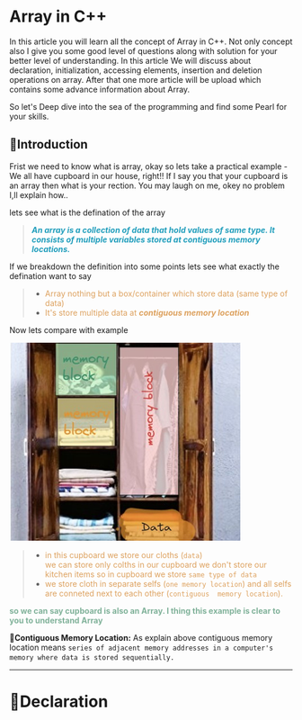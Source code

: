 # Array in C++

In this article you will learn all the concept of Array in C++.
Not only concept also I give you some good level of questions along with solution for your better level of understanding.
In this article We will discuss about declaration, initialization, accessing elements, insertion and deletion operations on array. After that one more article will be upload which contains some advance information about Array.

So let's Deep dive into the sea of the programming and find some Pearl for your skills.

## 📒Introduction

Frist we need to know what is array, okay so lets take a practical example - 
We all have cupboard in our house, right!!
If I say you that your cupboard is an array then what is your rection. You may laugh on me, okey no problem I,ll explain how..

lets see what is the defination of the array


> <b> <em> <span style="color:#219ebc;"> An array is a collection of data that hold values of same type. It consists of multiple variables stored at contiguous memory locations. </span> </em> </b>



If we breakdown the definition into some points lets see what exactly the defination want to say


> - <span style="color:#dda15e"> Array nothing but a box/container which store data  (same type of data) 
> - <span style="color:#dda15e"> It's store multiple data at <b><em>contiguous memory location</b></em> </span>

Now lets compare with example 
<br>

![Array-example-1](./assets/example1.jpg)

> - <span style="color:#dda15e"> in this cupboard we store our cloths (`data`) <br> we can store only colths in our cupboard we don't store our kitchen items so in cupboard we store `same type of data`
>- <span style="color:#dda15e"> we store cloth in separate selfs (`one memory location`) and all selfs are conneted next to each other (`contiguous  memory location`).

<b><span style="color:#81b29a;">so we can say cupboard is also an Array. I thing this example is clear to you to understand Array</span></b>

🌟**Contiguous Memory Location:**  As explain above contiguous memory location means `series of adjacent memory addresses in a computer's memory where data is stored sequentially.`


****
# 📒Declaration

